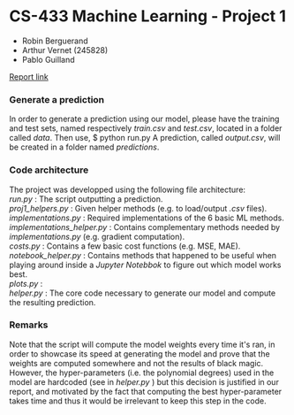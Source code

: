 # CS-433 Machine Learning - Project 1
- Robin Berguerand
- Arthur Vernet (245828)
- Pablo Guilland

[Report link](https://www.overleaf.com/8274881383mhvqpvfgcrbk)

### Generate a prediction
In order to generate a prediction using our model, please have the training and test sets, named respectively *train.csv* and *test.csv*, located in a folder called *data*. Then use,
$ python run.py
A prediction, called *output.csv*, will be created in a folder named *predictions*.

### Code architecture
The project was developped using the following file architecture:  
*run.py* : The script outputting a prediction.  
*proj1_helpers.py* : Given helper methods (e.g. to load/output *.csv* files).  
*implementations.py* : Required implementations of the 6 basic ML methods.  
*implementations_helper.py* : Contains complementary methods needed by *implementations.py* (e.g. gradient computation).  
*costs.py* : Contains a few basic cost functions (e.g. MSE, MAE).  
*notebook_helper.py* : Contains methods that happened to be useful when playing around inside a *Jupyter Notebbok* to figure out which model works best.  
*plots.py* :  
*helper.py* : The core code necessary to generate our model and compute the resulting prediction.  

### Remarks
Note that the script will compute the model weights every time it's ran, in order to showcase its speed at generating the model and prove that the weights are computed somewhere and not the results of black magic. However, the hyper-parameters (i.e. the polynomial degrees) used in the model are hardcoded (see in *helper.py* ) but this decision is justified in our report, and motivated by the fact that computing the best hyper-parameter takes time and thus it would be irrelevant to keep this step in the code.
